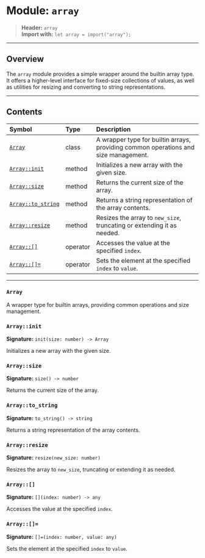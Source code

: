 # Module: `array`

> **Header:** `array`  
> **Import with:** `let array = import("array");`

---

## Overview

The `array` module provides a simple wrapper around the builtin array type.
It offers a higher-level interface for fixed-size collections of values, as well as
utilities for resizing and converting to string representations.

---

## Contents

| Symbol | Type | Description |
|:--------|:------|:-------------|
| [`Array`](#array) | class | A wrapper type for builtin arrays, providing common operations and size management. |
| [`Array::init`](#array::init) | method | Initializes a new array with the given size. |
| [`Array::size`](#array::size) | method | Returns the current size of the array. |
| [`Array::to_string`](#array::to_string) | method | Returns a string representation of the array contents. |
| [`Array::resize`](#array::resize) | method | Resizes the array to `new_size`, truncating or extending it as needed. |
| [`Array::[]`](#array::[]) | operator | Accesses the value at the specified `index`. |
| [`Array::[]=`](#array::[]=) | operator | Sets the element at the specified `index` to `value`. |

---

### `Array`

A wrapper type for builtin arrays, providing common operations and size management.

### `Array::init`

**Signature:** `init(size: number) -> Array`  

Initializes a new array with the given size.

### `Array::size`

**Signature:** `size() -> number`  

Returns the current size of the array.

### `Array::to_string`

**Signature:** `to_string() -> string`  

Returns a string representation of the array contents.

### `Array::resize`

**Signature:** `resize(new_size: number)`  

Resizes the array to `new_size`, truncating or extending it as needed.

### `Array::[]`

**Signature:** `[](index: number) -> any`  

Accesses the value at the specified `index`.

### `Array::[]=`

**Signature:** `[]=(index: number, value: any)`  

Sets the element at the specified `index` to `value`.

